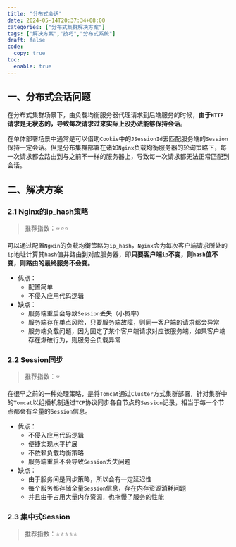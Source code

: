```yaml
---
title: "分布式会话"
date: 2024-05-14T20:37:34+08:00
categories: ["分布式集群解决方案"]
tags: ["解决方案","技巧","分布式系统"]
draft: false
code:
  copy: true
toc:
  enable: true
---
```


## 一、分布式会话问题

在分布式集群场景下，由负载均衡服务器代理请求到后端服务的时候，**由于`HTTP`请求是无状态的，导致每次请求过来实际上没办法能够保持会话**。

在单体部署场景中通常是可以借助`Cookie`中的`JSessionId`去匹配服务端的`Session`保持一定会话。但是分布集群部署在诸如`Nginx`负载均衡服务器的轮询策略下，每一次请求都会路由到与之前不一样的服务器上，导致每一次请求都无法正常匹配到会话。

## 二、解决方案

### 2.1 Nginx的ip_hash策略

> 推荐指数：:star::star::star:

可以通过配置`Ngxin`的负载均衡策略为`ip_hash`，`Nginx`会为每次客户端请求所处的`ip`地址计算其`hash`值并路由到对应服务器，即**只要客户端`ip`不变，则`hash`值不变，则路由的最终服务不会变。**

- 优点：
  - 配置简单
  - 不侵入应用代码逻辑
- 缺点：
  - 服务端重启会导致`Session`丢失（小概率）
  - 服务端存在单点风险，只要服务端故障，则同一客户端的请求都会异常
  - 服务端负载问题，因为固定了某个客户端请求对应该服务端，如果客户端存在爆破行为，则服务会负载异常

### 2.2 Session同步

> 推荐指数：:star:

在很早之前的一种处理策略，是将`Tomcat`通过`Cluster`方式集群部署，针对集群中的`Tomcat`以组播机制通过`TCP`协议同步各自节点的`Session`记录，相当于每一个节点都会有全量的`Session`信息。

- 优点：
  - 不侵入应用代码逻辑
  - 便捷实现水平扩展
  - 不依赖负载均衡策略
  - 服务端重启不会导致`Session`丢失问题
- 缺点：
  - 由于服务间是同步策略，所以会有一定延迟性
  - 每个服务都存储全量`Session`信息，存在内存资源消耗问题
  - 并且由于占用大量内存资源，也拖慢了服务的性能

### 2.3 集中式Session

> 推荐指数：:star::star::star::star::star:

